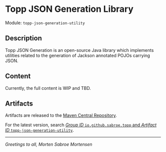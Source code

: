 # Topp JSON Generation Library

Module: `topp-json-generation-utility`

## Description

Topp JSON Generation is an open-source Java library which implements utilities related to the generation of Jackson annotated POJOs carrying JSON.

## Content

Currently, the full content is WIP and TBD.

## Artifacts

Artifacts are released to the [Maven Central Repository](https://search.maven.org/).

For the latest version,
search
[_Group ID_ `io.github.sabroe.topp` and _Artifact ID_ `topp-json-generation-utility`](https://search.maven.org/search?q=g:io.github.sabroe.topp%20AND%20a:topp-json-generation-utility).

---

_Greetings to all, Morten Sabroe Mortensen_
